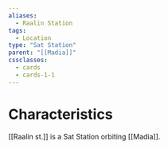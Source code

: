 ```yaml
---
aliases:
  - Raalin Station
tags:
  - Location
type: "Sat Station"
parent: "[[Madia]]"
cssclasses:
  - cards
  - cards-1-1
---
```

# Characteristics
[[Raalin st.]] is a Sat Station orbiting [[Madia]].